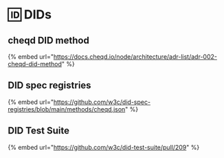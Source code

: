 # 🆔 DIDs

## cheqd DID method

{% embed url="https://docs.cheqd.io/node/architecture/adr-list/adr-002-cheqd-did-method" %}

## DID spec registries

{% embed url="https://github.com/w3c/did-spec-registries/blob/main/methods/cheqd.json" %}

## DID Test Suite

{% embed url="https://github.com/w3c/did-test-suite/pull/209" %}

